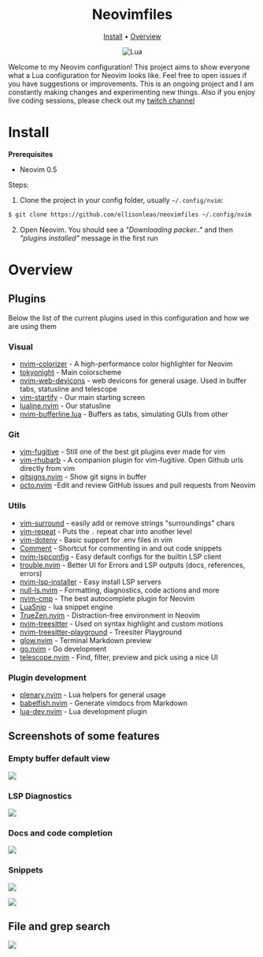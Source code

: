 <h1 align="center">Neovimfiles</h1>

<div align="center">
  <a href="https://github.com/ellisonleao/neovimfiles/#install">Install</a>
  <span> • </span>
  <a href="https://github.com/ellisonleao/neovimfiles/#overview">Overview</a>
  <p></p>
</div>

<div align="center">
	
![Lua](https://img.shields.io/badge/Made%20with%20Lua-blueviolet.svg?style=for-the-badge&logo=lua)

</div>

Welcome to my Neovim configuration! This project aims to show everyone what a Lua configuration for Neovim looks like.
Feel free to open issues if you have suggestions or improvements. This is an ongoing project and I am constantly making
changes and experimenting new things. Also if you enjoy live coding sessions, please check out my [twitch channel](https://twitch.tv/ellisonleao)

# Install

**Prerequisites**

- Neovim 0.5

Steps:

1. Clone the project in your config folder, usually `~/.config/nvim`:

```bash
$ git clone https://github.com/ellisonleao/neovimfiles ~/.config/nvim
```

2. Open Neovim. You should see a _"Downloading packer.."_ and then _"plugins installed"_ message in the first run

# Overview

## Plugins

Below the list of the current plugins used in this configuration and how we are using them

### Visual

- [nvim-colorizer](https://github.com/norcalli/nvim-colorizer.lua) - A high-performance color highlighter for Neovim
- [tokyonight](https://github.com/folke/tokyonight.nvim) - Main colorscheme
- [nvim-web-devicons](https://github.com/kyazdani42/nvim-web-devicons) - web devicons for general usage. Used in buffer tabs, statusline and telescope
- [vim-startify](https://github.com/mhinz/vim-startify) - Our main starting screen
- [lualine.nvim](https://github.com/shadmansaleh/lualine.nvim) - Our statusline
- [nvim-bufferline.lua](https://github.com/akinsho/nvim-bufferline.lua) - Buffers as tabs, simulating GUIs from other

### Git

- [vim-fugitive](https://github.com/tpope/vim-fugitive) - Still one of the best git plugins ever made for vim
- [vim-rhubarb](https://github.com/tpope/vim-rhubarb) - A companion plugin for vim-fugitive. Open Github urls directly from vim
- [gitsigns.nvim](https://github.com/lewis6991/gitsigns.nvim) - Show git signs in buffer
- [octo.nvim](https://github.com/pwntester/octo.nvim) -Edit and review GitHub issues and pull requests from Neovim

### Utils

- [vim-surround](https://github.com/tpope/vim-surround) - easily add or remove strings "surroundings" chars
- [vim-repeat](https://github.com/tpope/vim-repeat) - Puts the `.` repeat char into another level
- [vim-dotenv](https://github.com/tpope/vim-dotenv) - Basic support for .env files in vim
- [Comment](https://github.com/numToStr/Comment.nvim) - Shortcut for commenting in and out code snippets
- [nvim-lspconfig](https://github.com/neovim/nvim-lspconfig) - Easy default configs for the builtin LSP client
- [trouble.nvim](https://github.com/folke/trouble.nvim) - Better UI for Errors and LSP outputs (docs, references, errors)
- [nvim-lsp-installer](https://github.com/williamboman/nvim-lsp-installer) - Easy install LSP servers
- [null-ls.nvim](https://github.com/jose-elias-alvarez/null-ls.nvim) - Formatting, diagnostics, code actions and more
- [nvim-cmp](https://github.com/hrsh7th/nvim-cmp) - The best autocomplete plugin for Neovim
- [LuaSnip](https://github.com/L3MON4D3/LuaSnip/) - lua snippet engine
- [TrueZen.nvim](https://github.com/Pocco81/TrueZen.nvim) - Distraction-free environment in Neovim
- [nvim-treesitter](https://github.com/nvim-treesitter/nvim-treesitter) - Used on syntax highlight and custom motions
- [nvim-treesitter-playground](https://github.com/nvim-treesitter/playground) - Treesiter Playground
- [glow.nvim](https://github.com/ellisonleao/glow.nvim) - Terminal Markdown preview
- [go.nvim](https://github.com/ellisonleao/go.nvim) - Go development
- [telescope.nvim](https://github.com/nvim-lua/telescope.nvim) - Find, filter, preview and pick using a nice UI

### Plugin development

- [plenary.nvim](https://github.com/nvim-lua/plenary.nvim) - Lua helpers for general usage
- [babelfish.nvim](https://github.com/mjlbach/babelfish.nvim) - Generate vimdocs from Markdown
- [lua-dev.nvim](https://github.com/folke/lua-dev.nvim) - Lua development plugin

## Screenshots of some features

### Empty buffer default view

![](https://i.postimg.cc/PJkyR7XT/01-start.png)

### LSP Diagnostics

![](https://i.postimg.cc/0jvg4QCk/02-lsp-diagnostics.gif)

### Docs and code completion

![](https://i.postimg.cc/vBF9pFx8/03-docs-completion.gif)

### Snippets

![](https://i.postimg.cc/6qhq3T6q/04-snippets.gif)

![](https://i.postimg.cc/0yP3Djkx/05-snippets.gif)

## File and grep search

![](https://i.postimg.cc/prgm43dY/06-find-filter.gif)
